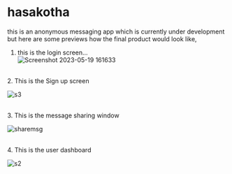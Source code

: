 # hasakotha
this is an anonymous messaging app which is currently under development
but here are some previews how the final product would look like,
1. this is the login screen... <br>
![Screenshot 2023-05-19 161633](https://github.com/maksudchowdhury/hasakotha/assets/45464612/68c13c86-0c46-42cd-93ab-86cb919c6cbe)

<br>
2. This is the Sign up screen <br>

![s3](https://github.com/maksudchowdhury/hasakotha/assets/45464612/a314181b-3105-4687-9880-e832dd11a9d9)



<br>
3. This is the message sharing window <br>

![sharemsg](https://github.com/maksudchowdhury/hasakotha/assets/45464612/f28b0df9-9445-4ead-a766-424ae95d1f3c)


<br>
4. This is the user dashboard <br>

![s2](https://github.com/maksudchowdhury/hasakotha/assets/45464612/4f5efd26-65b5-4aa6-8d13-bad770b87c77)

